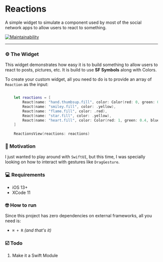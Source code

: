 # Reactions

A simple widget to simulate a component used by most of the social network apps to allow users to react to something.

[![Maintainability](https://api.codeclimate.com/v1/badges/72de20a3bcfa58cfa2c6/maintainability)](https://codeclimate.com/github/caiobzen/post-reactions-swiftui/maintainability)

--- 

### ⚙️ The Widget

This widget demonstrates how easy it is to build something to allow users to react to posts, pictures, etc. It is build to use **SF Symbols** along with Colors.

To create your custom widget, all you need to do is to provide an array of `Reaction` as the input:
```swift

    let reactions = [
        React(name: "hand.thumbsup.fill", color: Color(red: 0, green: 0.8, blue: 1)),
        React(name: "smiley.fill", color: .yellow),
        React(name: "flame.fill", color: .red),
        React(name: "star.fill", color: .yellow),
        React(name: "heart.fill", color: Color(red: 1, green: 0.4, blue: 0.3)),
    ]
    
    ReactionsView(reactions: reactions)
```



### 🚂 Motivation
I just wanted to play around with `SwiftUI`, but this time, I was specially looking on how to interact with gestures like `DragGesture`.

### 💻 Requirements
- iOS 13+
- XCode 11

### 🤓 How to run
Since this project has zero dependencies on external frameworks, all you need is:
- `⌘ + R` *(and that's it)*

### ☑️ Todo
1. Make it a Swift Module
